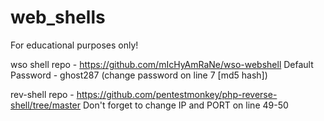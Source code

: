 # web_shells
For educational purposes only!

wso shell repo - https://github.com/mIcHyAmRaNe/wso-webshell
Default Password - ghost287 (change password on line 7 [md5 hash])

rev-shell repo - https://github.com/pentestmonkey/php-reverse-shell/tree/master
Don't forget to change IP and PORT on line 49-50
